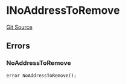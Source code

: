# INoAddressToRemove
[Git Source](https://github.com/thrackle-io/aquifi-rules-v1/blob/06b5ee57ef76bd8520d1cb281fa59f1af36b76f1/src/common/IErrors.sol)


## Errors
### NoAddressToRemove

```solidity
error NoAddressToRemove();
```

